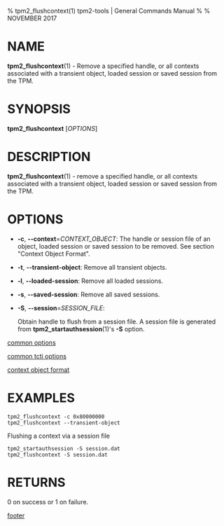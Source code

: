% tpm2_flushcontext(1) tpm2-tools | General Commands Manual
%
% NOVEMBER 2017

# NAME

**tpm2_flushcontext**(1) - Remove a specified handle, or all contexts associated with a transient object, loaded session or saved session from the TPM.

# SYNOPSIS

**tpm2_flushcontext** [*OPTIONS*]

# DESCRIPTION

**tpm2_flushcontext**(1) - remove a specified handle, or all contexts associated with a transient object, loaded session or saved session from the TPM.

# OPTIONS

  * **-c**, **--context**=_CONTEXT\_OBJECT_:
    The handle or session file of an object, loaded session or saved session to be removed.
    See section "Context Object Format".

  * **-t**, **--transient-object**:
    Remove all transient objects.

  * **-l**, **--loaded-session**:
    Remove all loaded sessions.

  * **-s**, **--saved-session**:
    Remove all saved sessions.

  * **-S**, **--session**=_SESSION\_FILE_:

    Obtain handle to flush from a session file. A session file is generated
    from **tpm2_startauthsession**(1)'s **-S** option.

[common options](common/options.md)

[common tcti options](common/tcti.md)

[context object format](commmon/ctxobj.md)

# EXAMPLES

```
tpm2_flushcontext -c 0x80000000
tpm2_flushcontext --transient-object
```

Flushing a context via a session file
```
tpm2_startauthsession -S session.dat
tpm2_flushcontext -S session.dat
```

# RETURNS

0 on success or 1 on failure.

[footer](common/footer.md)
